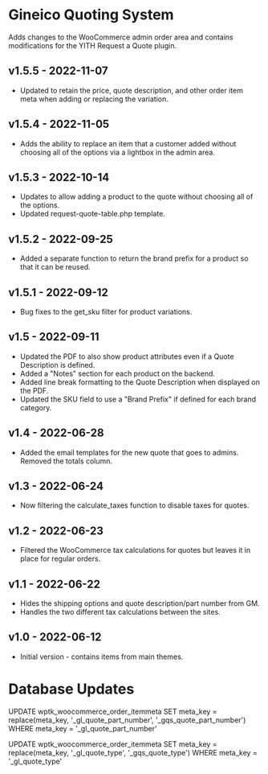 Gineico Quoting System
==========

Adds changes to the WooCommerce admin order area and contains modifications for the YITH Request a Quote plugin. 

## v1.5.5 - 2022-11-07
* Updated to retain the price, quote description, and other order item meta when adding or replacing the variation.

## v1.5.4 - 2022-11-05
* Adds the ability to replace an item that a customer added without choosing all of the options via a lightbox in the admin area.

## v1.5.3 - 2022-10-14
* Updates to allow adding a product to the quote without choosing all of the options.
* Updated request-quote-table.php template.

## v1.5.2 - 2022-09-25
* Added a separate function to return the brand prefix for a product so that it can be reused.

## v1.5.1 - 2022-09-12
* Bug fixes to the get_sku filter for product variations.

## v1.5 - 2022-09-11
* Updated the PDF to also show product attributes even if a Quote Description is defined.
* Added a "Notes" section for each product on the backend.
* Added line break formatting to the Quote Description when displayed on the PDF.
* Updated the SKU field to use a "Brand Prefix" if defined for each brand category.

## v1.4 - 2022-06-28
* Added the email templates for the new quote that goes to admins. Removed the totals column.

## v1.3 - 2022-06-24
* Now filtering the calculate_taxes function to disable taxes for quotes.

## v1.2 - 2022-06-23
* Filtered the WooCommerce tax calculations for quotes but leaves it in place for regular orders.

## v1.1 - 2022-06-22
* Hides the shipping options and quote description/part number from GM.
* Handles the two different tax calculations between the sites.

## v1.0 - 2022-06-12
* Initial version - contains items from main themes.

# Database Updates
UPDATE wptk_woocommerce_order_itemmeta SET meta_key = replace(meta_key, '_gl_quote_part_number', '_gqs_quote_part_number') WHERE meta_key = '_gl_quote_part_number'


UPDATE wptk_woocommerce_order_itemmeta SET meta_key = replace(meta_key, '_gl_quote_type', '_gqs_quote_type') WHERE meta_key = '_gl_quote_type'

